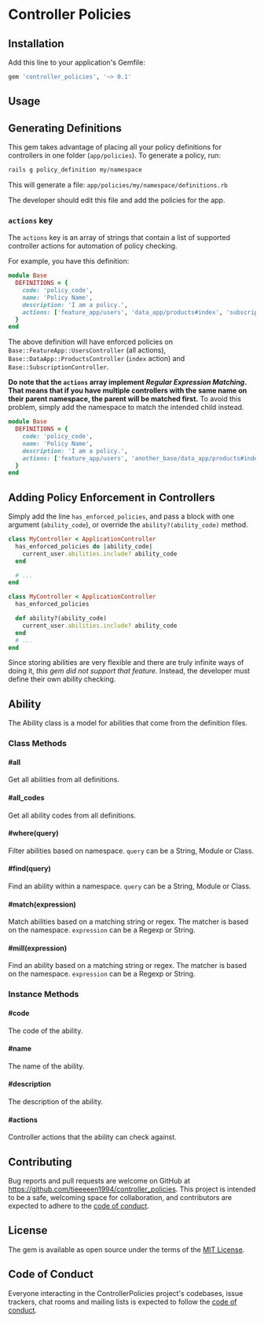 # Controller Policies

## Installation

Add this line to your application's Gemfile:

```ruby
gem 'controller_policies', '~> 0.1'
```

## Usage

## Generating Definitions

This gem takes advantage of placing all your policy definitions for controllers in one folder (`app/policies`). To generate a policy, run:

```sh
rails g policy_definition my/namespace
```

This will generate a file: `app/policies/my/namespace/definitions.rb`

The developer should edit this file and add the policies for the app.

### `actions` key

The `actions` key is an array of strings that contain a list of supported controller actions for automation of policy checking.

For example, you have this definition:

```ruby
module Base
  DEFINITIONS = {
    code: 'policy_code',
    name: 'Policy Name',
    description: 'I am a policy.',
    actions: ['feature_app/users', 'data_app/products#index', 'subscriptions']
  }
end
```

The above definition will have enforced policies on `Base::FeatureApp::UsersController` (all actions), `Base::DataApp::ProductsController` (`index` action) and `Base::SubscriptionController`.

**Do note that the `actions` array implement *Regular Expression Matching*. That means that if you have multiple controllers with the same name on their parent namespace, the parent will be matched first.** To avoid this problem, simply add the namespace to match the intended child instead.

```ruby
module Base
  DEFINITIONS = {
    code: 'policy_code',
    name: 'Policy Name',
    description: 'I am a policy.',
    actions: ['feature_app/users', 'another_base/data_app/products#index', 'base/subscriptions']
  }
end
```

## Adding Policy Enforcement in Controllers

Simply add the line `has_enforced_policies`, and pass a block with one argument (`ability_code`), or override the `ability?(ability_code)` method.

```ruby
class MyController < ApplicationController
  has_enforced_policies do |ability_code|
    current_user.abilities.include? ability_code
  end

  # ...
end
```

```ruby
class MyController < ApplicationController
  has_enforced_policies

  def ability?(ability_code)
    current_user.abilities.include? ability_code
  end
  # ...
end
```

Since storing abilities are very flexible and there are truly infinite ways of doing it, *this gem did not support that feature.* Instead, the developer must define their own ability checking.

## Ability

The Ability class is a model for abilities that come from the definition files.

### Class Methods

#### #all

Get all abilities from all definitions.

#### #all_codes

Get all ability codes from all definitions.

#### #where(query)

Filter abilities based on namespace. `query` can be a String, Module or Class.

#### #find(query)

Find an ability within a namespace. `query` can be a String, Module or Class.

#### #match(expression)

Match abilities based on a matching string or regex. The matcher is based on the namespace. `expression` can be a Regexp or String.

#### #mill(expression)

Find an ability based on a matching string or regex. The matcher is based on the namespace. `expression` can be a Regexp or String.

### Instance Methods

#### #code

The code of the ability.

#### #name

The name of the ability.

#### #description

The description of the ability.

#### #actions

Controller actions that the ability can check against.

## Contributing

Bug reports and pull requests are welcome on GitHub at https://github.com/tieeeeen1994/controller_policies. This project is intended to be a safe, welcoming space for collaboration, and contributors are expected to adhere to the [code of conduct](https://github.com/tieeeeen1994/controller_policies/blob/master/CODE_OF_CONDUCT.md).

## License

The gem is available as open source under the terms of the [MIT License](https://opensource.org/licenses/MIT).

## Code of Conduct

Everyone interacting in the ControllerPolicies project's codebases, issue trackers, chat rooms and mailing lists is expected to follow the [code of conduct](https://github.com/tieeeeen1994/controller_policies/blob/master/CODE_OF_CONDUCT.md).
